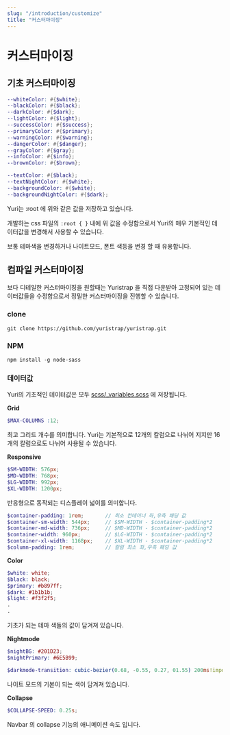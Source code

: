 ```yaml
---
slug: "/introduction/customize"
title: "커스터마이징"
---
```


# 커스터마이징
## 기초 커스터마이징
```scss
--whiteColor: #{$white};
--blackColor: #{$black};
--darkColor: #{$dark};
--lightColor: #{$light};
--successColor: #{$success};
--primaryColor: #{$primary};
--warningColor: #{$warning};
--dangerColor: #{$danger};
--grayColor: #{$gray};
--infoColor: #{$info};
--brownColor: #{$brown};

--textColor: #{$black};
--textNightColor: #{$white};
--backgroundColor: #{$white};
--backgroundNightColor: #{$dark};	
```
Yuri는 :root 에 위와 같은 값을 저장하고 있습니다.

개발하는 css 파일의 `:root { }` 내에 위 값을 수정함으로서 Yuri의 매우 기본적인 데이터값을 변경해서 사용할 수 있습니다.

보통 테마색을 변경하거나 나이트모드, 폰트 색등을 변경 할 때 유용합니다.


## 컴파일 커스터마이징
보다 디테일한 커스터마이징을 원할때는 Yuristrap 을 직접 다운받아 고정되어 있는 데이터값들을 수정함으로서 정밀한 커스터마이징을 진행할 수 있습니다.

### clone
```
git clone https://github.com/yuristrap/yuristrap.git
```

### NPM
```
npm install -g node-sass
```

### 데이터값
Yuri의 기초적인 데이터값은 모두 [scss/_variables.scss](https://github.com/yuristrap/yuristrap/blob/master/scss/_variables.scss) 에 저장됩니다.


**Grid**
```scss
$MAX-COLUMNS :12;
``` 
최고 그리드 개수를 의미합니다. Yuri는 기본적으로 12개의 칼럼으로 나뉘어 지지만 16개의 칼럼으로도 나뉘어 사용될 수 있습니다.


**Responsive**
```scss
$SM-WIDTH: 576px;
$MD-WIDTH: 768px;
$LG-WIDTH: 992px;
$XL-WIDTH: 1200px;
``` 
반응형으로 동작되는 디스플레이 넓이를 의미합니다.

```scss
$container-padding: 1rem;		// 최소 컨테이너 좌,우측 패딩 값
$container-sm-width: 544px;		// $SM-WIDTH - $container-padding*2
$container-md-width: 736px;		// $MD-WIDTH - $container-padding*2
$container-width: 960px;		// $LG-WIDTH - $container-padding*2
$container-xl-width: 1168px;	// $XL-WIDTH - $container-padding*2
$column-padding: 1rem;			// 칼럼 최소 좌,우측 패딩 값
```


**Color**
```scss
$white: white;
$black: black; 
$primary: #b897ff; 
$dark: #1b1b1b;
$light: #f3f2f5;
.
.
```
기초가 되는 테마 색들의 값이 담겨져 있습니다.


**Nightmode**
```scss
$nightBG: #201D23;
$nightPrimary: #6E5B99;

$darkmode-transition: cubic-bezier(0.68, -0.55, 0.27, 01.55) 200ms!important;
```
나이트 모드의 기본이 되는 색이 담겨져 있습니다.


**Collapse**
```scss
$COLLAPSE-SPEED: 0.25s;
```
Navbar 의 collapse 기능의 애니메이션 속도 입니다.

